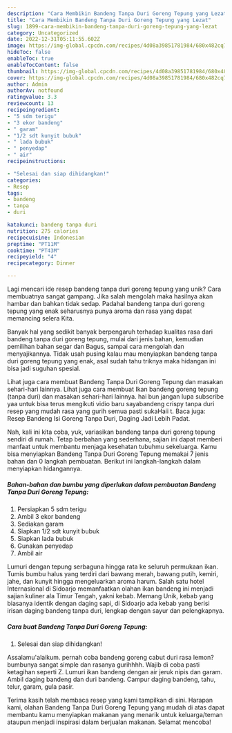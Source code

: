 ```yaml
---
description: "Cara Membikin Bandeng Tanpa Duri Goreng Tepung yang Lezat"
title: "Cara Membikin Bandeng Tanpa Duri Goreng Tepung yang Lezat"
slug: 1899-cara-membikin-bandeng-tanpa-duri-goreng-tepung-yang-lezat
category: Uncategorized
date: 2022-12-31T05:11:55.602Z
image: https://img-global.cpcdn.com/recipes/4d08a39851781984/680x482cq70/bandeng-tanpa-duri-goreng-tepung-foto-resep-utama.jpg
hideToc: false
enableToc: true
enableTocContent: false
thumbnail: https://img-global.cpcdn.com/recipes/4d08a39851781984/680x482cq70/bandeng-tanpa-duri-goreng-tepung-foto-resep-utama.jpg
cover: https://img-global.cpcdn.com/recipes/4d08a39851781984/680x482cq70/bandeng-tanpa-duri-goreng-tepung-foto-resep-utama.jpg
author: Admin
authorAv: notfound
ratingvalue: 3.3
reviewcount: 13
recipeingredient:
- "5 sdm terigu"
- "3 ekor bandeng"
- " garam"
- "1/2 sdt kunyit bubuk"
- " lada bubuk"
- " penyedap"
- " air"
recipeinstructions:

- "Selesai dan siap dihidangkan!"
categories:
- Resep
tags:
- bandeng
- tanpa
- duri

katakunci: bandeng tanpa duri 
nutrition: 275 calories
recipecuisine: Indonesian
preptime: "PT11M"
cooktime: "PT43M"
recipeyield: "4"
recipecategory: Dinner

---
```





Lagi mencari ide resep bandeng tanpa duri goreng tepung yang unik? Cara membuatnya sangat gampang. Jika salah mengolah maka hasilnya akan hambar dan bahkan tidak sedap. Padahal bandeng tanpa duri goreng tepung yang enak seharusnya punya aroma dan rasa yang dapat memancing selera Kita.





Banyak hal yang sedikit banyak berpengaruh terhadap kualitas rasa dari bandeng tanpa duri goreng tepung, mulai dari jenis bahan, kemudian pemilihan bahan segar dan Bagus, sampai cara mengolah dan menyajikannya. Tidak usah pusing kalau mau menyiapkan bandeng tanpa duri goreng tepung yang enak,      asal sudah tahu triknya maka hidangan ini bisa jadi suguhan spesial.














Lihat juga cara membuat Bandeng Tanpa Duri Goreng Tepung dan masakan sehari-hari lainnya. Lihat juga cara membuat Ikan bandeng goreng tepung (tanpa duri) dan masakan sehari-hari lainnya. hai bun jangan lupa subscribe yaa untuk bisa terus mengikuti vidio baru sayabandeng crispy tanpa duri resep yang mudah rasa yang gurih semua pasti sukaHaii t. Baca juga: Resep Bandeng Isi Goreng Tanpa Duri, Daging Jadi Lebih Padat.






Nah, kali ini kita coba, yuk, variasikan bandeng tanpa duri goreng tepung sendiri di rumah. Tetap berbahan yang sederhana, sajian ini dapat memberi manfaat untuk membantu menjaga kesehatan tubuhmu sekeluarga. Kamu bisa menyiapkan Bandeng Tanpa Duri Goreng Tepung memakai 7 jenis bahan dan 0 langkah pembuatan. Berikut ini langkah-langkah dalam menyiapkan hidangannya.

<!--inarticleads1-->

##### Bahan-bahan dan bumbu yang diperlukan dalam pembuatan Bandeng Tanpa Duri Goreng Tepung:

1. Persiapkan 5 sdm terigu
1. Ambil 3 ekor bandeng
1. Sediakan  garam
1. Siapkan 1/2 sdt kunyit bubuk
1. Siapkan  lada bubuk
1. Gunakan  penyedap
1. Ambil  air


Lumuri dengan tepung serbaguna hingga rata ke seluruh permukaan ikan. Tumis bumbu halus yang terdiri dari bawang merah, bawang putih, kemiri, jahe, dan kunyit hingga mengeluarkan aroma harum. Salah satu hotel Internasional di Sidoarjo memanfaatkan olahan ikan bandeng ini menjadi sajian kuliner ala Timur Tengah, yakni kebab. Memang Unik, kebab yang biasanya identik dengan daging sapi, di Sidoarjo ada kebab yang berisi irisan daging bandeng tanpa duri, lengkap dengan sayur dan pelengkapnya. 

<!--inarticleads2-->

##### Cara buat Bandeng Tanpa Duri Goreng Tepung:


1. Selesai dan siap dihidangkan!

Assalamu&#39;alaikum. pernah coba bandeng goreng cabut duri rasa lemon? bumbunya sangat simple dan rasanya gurihhhh. Wajib di coba pasti ketagihan seperti Z. Lumuri ikan bandeng dengan air jeruk nipis dan garam. Ambil daging bandeng dan duri bandeng. Campur daging bandeng, tahu, telur, garam, gula pasir. 

Terima kasih telah membaca resep yang kami tampilkan di sini. Harapan kami, olahan Bandeng Tanpa Duri Goreng Tepung yang mudah di atas dapat membantu kamu menyiapkan makanan yang menarik untuk keluarga/teman ataupun menjadi inspirasi dalam berjualan makanan. Selamat mencoba!
